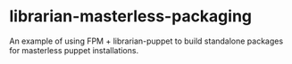 librarian-masterless-packaging
==============================

An example of using FPM + librarian-puppet to build standalone packages for masterless puppet installations.
